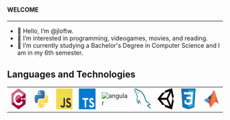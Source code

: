 #### WELCOME

---

- 👋 Hello, I’m @jloftw.
- 👀 I’m interested in programming, videogames, movies, and reading.
- 🌱 I’m currently studying a Bachelor's Degree in Computer Science and I am in my 6th semester.

## Languages and Technologies
<table>
  <td> <img src="https://github.com/devicons/devicon/blob/master/icons/cplusplus/cplusplus-original.svg" title="cplusplus" alt="cplusplus" width="50" height="50"/> </td>
  <td> <img src="https://github.com/devicons/devicon/blob/master/icons/python/python-original.svg" title="python" alt="python" width="50" height="50"/></td>
  <td> <img src="https://github.com/devicons/devicon/blob/master/icons/javascript/javascript-original.svg" title="javascript" alt="javascript" width="50" height="50"/></td>
  <td> <img src="https://github.com/devicons/devicon/blob/master/icons/typescript/typescript-original.svg" title="typescript" alt="typescript" width="50" height="50"/></td>
  <td> <img src="https://github.com/devicons/devicon/blob/master/icons/react/angular-original.svg" title="react" alt="angular" width="50" height="50"/></td>
  <td> <img src="https://github.com/devicons/devicon/blob/master/icons/mysql/mysql-original.svg" title="mysql" alt="mysql" width="50" height="50"/></td>
  <td> <img src="https://github.com/devicons/devicon/blob/master/icons/unity/unity-original.svg" title="unity" alt="unity" width="50" height="50"/></td>
  <td> <img src="https://github.com/devicons/devicon/blob/master/icons/css3/css3-original.svg" title="css" alt="css" width="50" height="50"/></td>
  <td> <img src="https://github.com/devicons/devicon/blob/master/icons/matlab/matlab-original.svg" title="matlab" alt="matlab" width="50" height="50"/></td>
</table>
